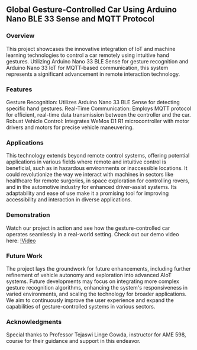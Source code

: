 ## Global Gesture-Controlled Car Using Arduino Nano BLE 33 Sense and MQTT Protocol

### Overview
This project showcases the innovative integration of IoT and machine learning technologies to control a car remotely using intuitive hand gestures. Utilizing Arduino Nano 33 BLE Sense for gesture recognition and Arduino Nano 33 IoT for MQTT-based communication, this system represents a significant advancement in remote interaction technology.

### Features
Gesture Recognition: Utilizes Arduino Nano 33 BLE Sense for detecting specific hand gestures.
Real-Time Communication: Employs MQTT protocol for efficient, real-time data transmission between the controller and the car.
Robust Vehicle Control: Integrates WeMos D1 R1 microcontroller with motor drivers and motors for precise vehicle maneuvering.

### Applications
This technology extends beyond remote control systems, offering potential applications in various fields where remote and intuitive control is beneficial, such as in hazardous environments or inaccessible locations. It could revolutionize the way we interact with machines in sectors like healthcare for remote surgeries, in space exploration for controlling rovers, and in the automotive industry for enhanced driver-assist systems. Its adaptability and ease of use make it a promising tool for improving accessibility and interaction in diverse applications.

### Demonstration
Watch our project in action and see how the gesture-controlled car operates seamlessly in a real-world setting. Check out our demo video here: 
[!Video](https://youtu.be/zzCrpVZPffA)

### Future Work
The project lays the groundwork for future enhancements, including further refinement of vehicle autonomy and exploration into advanced AIoT systems. Future developments may focus on integrating more complex gesture recognition algorithms, enhancing the system's responsiveness in varied environments, and scaling the technology for broader applications. We aim to continuously improve the user experience and expand the capabilities of gesture-controlled systems in various sectors.

### Acknowledgments
Special thanks to Professor Tejaswi Linge Gowda, instructor for AME 598, course for their guidance and support in this endeavor.
